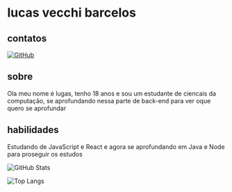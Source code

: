 # lucas vecchi barcelos

## contatos
[![GitHub](https://img.shields.io/badge/GitHub-100000?style=for-the-badge&logo=github&logoColor=green)](https://github.com/vecch1)
## sobre 
Ola meu nome é lugas, tenho 18 anos e sou um estudante de ciencais da computação, se aprofundando nessa parte de back-end para ver oque quero se aprofundar

## habilidades
Estudando de JavaScript e React e agora se aprofundando em Java e Node para proseguir os estudos


![GitHub Stats](https://github-readme-stats.vercel.app/api?username=vecch1&theme=transparent&bg_color=000&border_color=30A3DC&show_icons=true&icon_color=30A3DC&title_color=E94D5F&text_color=FFF)


![Top Langs](https://github-readme-stats-git-masterrstaa-rickstaa.vercel.app/api/top-langs/?username=vecch1&layout=compact&bg_color=000&border_color=30A3DC&title_color=E94D5F&text_color=FFF)